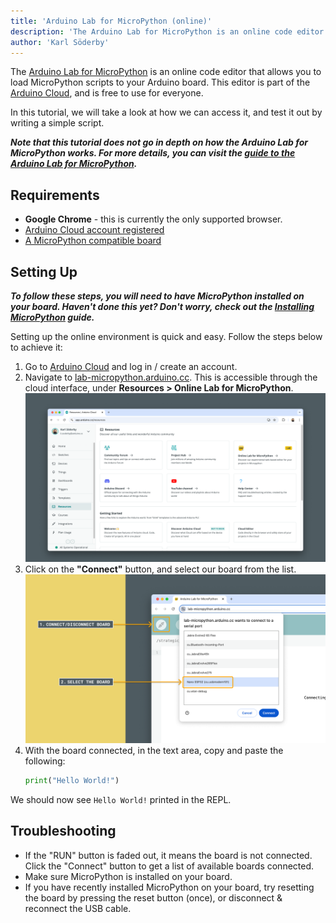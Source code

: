 ```yaml
---
title: 'Arduino Lab for MicroPython (online)'
description: 'The Arduino Lab for MicroPython is an online code editor for writing and loading MicroPython scripts.'  
author: 'Karl Söderby'  
---
```


The [Arduino Lab for MicroPython]() is an online code editor that allows you to load MicroPython scripts to your Arduino board. This editor is part of the [Arduino Cloud](), and is free to use for everyone.

In this tutorial, we will take a look at how we can access it, and test it out by writing a simple script.

***Note that this tutorial does not go in depth on how the Arduino Lab for MicroPython works. For more details, you can visit the [guide to the Arduino Lab for MicroPython]().***

## Requirements

- **Google Chrome** - this is currently the only supported browser.
- [Arduino Cloud account registered]()
- [A MicroPython compatible board]()

## Setting Up

***To follow these steps, you will need to have MicroPython installed on your board. Haven't done this yet? Don't worry, check out the [Installing MicroPython]() guide.***

Setting up the online environment is quick and easy. Follow the steps below to achieve it:

1. Go to [Arduino Cloud](https://app.arduino.cc/) and log in / create an account.
2. Navigate to [lab-micropython.arduino.cc](https://lab-micropython.arduino.cc/). This is accessible through the cloud interface, under **Resources > Online Lab for MicroPython**.
   ![Navigate to the editor.](assets/online-editor-access.png)
3. Click on the **"Connect"** button, and select our board from the list.
   ![Select your board](assets/connect-board.png)
4. With the board connected, in the text area, copy and paste the following:
   ```python
   print("Hello World!")
   ```

We should now see `Hello World!` printed in the REPL.

## Troubleshooting

- If the "RUN" button is faded out, it means the board is not connected. Click the "Connect" button to get a list of available boards connected.
- Make sure MicroPython is installed on your board.
- If you have recently installed MicroPython on your board, try resetting the board by pressing the reset button (once), or disconnect & reconnect the USB cable.

